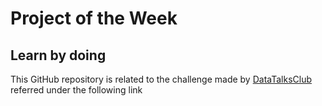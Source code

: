 # Project of the Week

## Learn by doing

This GitHub repository is related to the challenge made by [DataTalksClub](https://github.com/DataTalksClub/project-of-the-week) referred under the following link
